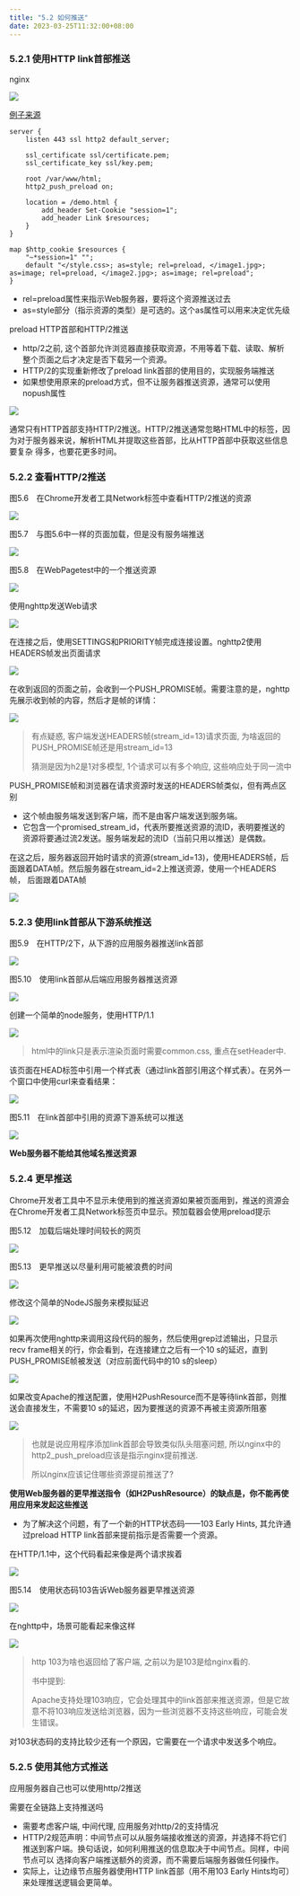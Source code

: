 ```yaml
---
title: "5.2 如何推送"
date: 2023-03-25T11:32:00+08:00
---
```


### 5.2.1 使用HTTP link首部推送

nginx

![](https://res.weread.qq.com/wrepub/epub_32517945_149)

[例子来源](https://www.nginx.com/blog/nginx-1-13-9-http2-server-push/)

```nginx configuration
server {
    listen 443 ssl http2 default_server;

    ssl_certificate ssl/certificate.pem;
    ssl_certificate_key ssl/key.pem;

    root /var/www/html;
    http2_push_preload on;

    location = /demo.html {
        add_header Set-Cookie "session=1";
        add_header Link $resources;
    }
}

map $http_cookie $resources {
    "~*session=1" "";
    default "</style.css>; as=style; rel=preload, </image1.jpg>; as=image; rel=preload, </image2.jpg>; as=image; rel=preload";
}
```

- rel=preload属性来指示Web服务器，要将这个资源推送过去
- as=style部分（指示资源的类型）是可选的。这个as属性可以用来决定优先级

preload HTTP首部和HTTP/2推送

- http/2之前, 这个首部允许浏览器直接获取资源，不用等着下载、读取、解析整个页面之后才决定是否下载另一个资源。
- HTTP/2的实现重新修改了preload link首部的使用目的，实现服务端推送
- 如果想使用原来的preload方式，但不让服务器推送资源，通常可以使用nopush属性

![](https://res.weread.qq.com/wrepub/epub_32517945_151)

通常只有HTTP首部支持HTTP/2推送。HTTP/2推送通常忽略HTML中的标签，因为对于服务器来说，解析HTML并提取这些首部，比从HTTP首部中获取这些信息要复杂
得多，也要花更多时间。

### 5.2.2 查看HTTP/2推送

图5.6　在Chrome开发者工具Network标签中查看HTTP/2推送的资源

![](https://res.weread.qq.com/wrepub/epub_32517945_157)

图5.7　与图5.6中一样的页面加载，但是没有服务端推送

![](https://res.weread.qq.com/wrepub/epub_32517945_158)

图5.8　在WebPagetest中的一个推送资源

![](https://res.weread.qq.com/wrepub/epub_32517945_159)

使用nghttp发送Web请求

![](https://res.weread.qq.com/wrepub/epub_32517945_160)

在连接之后，使用SETTINGS和PRIORITY帧完成连接设置。nghttp2使用HEADERS帧发出页面请求

![](https://res.weread.qq.com/wrepub/epub_32517945_161)

在收到返回的页面之前，会收到一个PUSH_PROMISE帧。需要注意的是，nghttp先展示收到帧的内容，然后才是帧的详情：

![](https://res.weread.qq.com/wrepub/epub_32517945_162)

> 有点疑惑, 客户端发送HEADERS帧(stream_id=13)请求页面, 为啥返回的PUSH_PROMISE帧还是用stream_id=13
> 
> 猜测是因为h2是1对多模型, 1个请求可以有多个响应, 这些响应处于同一流中

PUSH_PROMISE帧和浏览器在请求资源时发送的HEADERS帧类似，但有两点区别

- 这个帧由服务端发送到客户端，而不是由客户端发送到服务端。
- 它包含一个promised_stream_id，代表所要推送资源的流ID，表明要推送的资源将要通过流2发送。服务端发起的流ID（当前只用以推送）是偶数。

在这之后，服务器返回开始时请求的资源(stream_id=13)，使用HEADERS帧，后面跟着DATA帧。然后服务器在stream_id=2上推送资源，使用一个HEADERS帧，
后面跟着DATA帧

![](https://res.weread.qq.com/wrepub/epub_32517945_163)

### 5.2.3 使用link首部从下游系统推送

图5.9　在HTTP/2下，从下游的应用服务器推送link首部

![](https://res.weread.qq.com/wrepub/epub_32517945_164)

图5.10　使用link首部从后端应用服务器推送资源

![](https://res.weread.qq.com/wrepub/epub_32517945_165)

创建一个简单的node服务，使用HTTP/1.1

![](https://res.weread.qq.com/wrepub/epub_32517945_166)

> html中的link只是表示渲染页面时需要common.css, 重点在setHeader中.

该页面在HEAD标签中引用一个样式表（通过link首部引用这个样式表）。在另外一个窗口中使用curl来查看结果：

![](https://res.weread.qq.com/wrepub/epub_32517945_169)

图5.11　在link首部中引用的资源下游系统可以推送

![](https://res.weread.qq.com/wrepub/epub_32517945_171)

**Web服务器不能给其他域名推送资源**

### 5.2.4 更早推送

Chrome开发者工具中不显示未使用到的推送资源如果被页面用到，推送的资源会在Chrome开发者工具Network标签页中显示。预加载器会使用preload提示

图5.12　加载后端处理时间较长的网页

![](https://res.weread.qq.com/wrepub/epub_32517945_174)

图5.13　更早推送以尽量利用可能被浪费的时间

![](https://res.weread.qq.com/wrepub/epub_32517945_175)

修改这个简单的NodeJS服务来模拟延迟

![](https://res.weread.qq.com/wrepub/epub_32517945_176)

如果再次使用nghttp来调用这段代码的服务，然后使用grep过滤输出，只显示recv frame相关的行，你会看到，在连接建立之后有一个10 s的延迟，直到
PUSH_PROMISE帧被发送（对应前面代码中的10 s的sleep）

![](https://res.weread.qq.com/wrepub/epub_32517945_177)

如果改变Apache的推送配置，使用H2PushResource而不是等待link首部，则推送会直接发生，不需要10 s的延迟，因为要推送的资源不再被主资源所阻塞

![](https://res.weread.qq.com/wrepub/epub_32517945_178)

> 也就是说应用程序添加link首部会导致类似队头阻塞问题, 所以nginx中的http2_push_preload应该是指示nginx提前推送.
> 
> 所以nginx应该记住哪些资源提前推送了?

**使用Web服务器的更早推送指令（如H2PushResource）的缺点是，你不能再使用应用来发起这些推送**

- 为了解决这个问题，有了一个新的HTTP状态码——103 Early Hints, 其允许通过preload HTTP link首部来提前指示是否需要一个资源。

在HTTP/1.1中，这个代码看起来像是两个请求挨着

![](https://res.weread.qq.com/wrepub/epub_32517945_179)

图5.14　使用状态码103告诉Web服务器更早推送资源

![](https://res.weread.qq.com/wrepub/epub_32517945_180)

在nghttp中，场景可能看起来像这样

![](https://res.weread.qq.com/wrepub/epub_32517945_181)

> http 103为啥也返回给了客户端, 之前以为是103是给nginx看的.
>
> 书中提到:
> 
> Apache支持处理103响应，它会处理其中的link首部来推送资源，但是它故意不将103响应发送给浏览器，因为一些浏览器不支持这些响应，可能会发生错误。

对103状态码的支持比较少还有一个原因，它需要在一个请求中发送多个响应。

### 5.2.5 使用其他方式推送

应用服务器自己也可以使用http/2推送

需要在全链路上支持推送吗

- 需要考虑客户端, 中间代理, 应用服务对http/2的支持情况
- HTTP/2规范声明：中间节点可以从服务端接收推送的资源，并选择不将它们推送到客户端。换句话说，如何利用推送的信息取决于中间节点。同样，中间节点可以
  选择向客户端推送额外的资源，而不需要后端服务器做任何操作。
- 实际上，让边缘节点服务器使用HTTP link首部（用不用103 Early Hints均可）来处理推送逻辑会更简单。
